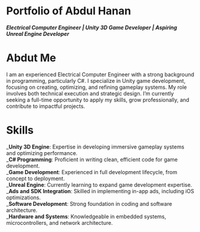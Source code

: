 # Portfolio of Abdul Hanan
***Electrical Computer Engineer | Unity 3D Game Developer | Aspiring Unreal Engine Developer***

# Abdut Me
I am an experienced Electrical Computer Engineer with a strong background in programming, particularly C#. I specialize in Unity game development, focusing on creating, optimizing, and refining gameplay systems. My role involves both technical execution and strategic design. I’m currently seeking a full-time opportunity to apply my skills, grow professionally, and contribute to impactful projects.

# Skills
_**Unity 3D Engine**: Expertise in developing immersive gameplay systems and optimizing performance.<br>
_**C# Programming**: Proficient in writing clean, efficient code for game development.<br>
_**Game Development**: Experienced in full development lifecycle, from concept to deployment.<br>
_**Unreal Engine**: Currently learning to expand game development expertise.<br>
_**Ads and SDK Integration**: Skilled in implementing in-app ads, including iOS optimizations.<br>
_**Software Development**: Strong foundation in coding and software architecture.<br>
_**Hardware and Systems**: Knowledgeable in embedded systems, microcontrollers, and network architecture.<br>
